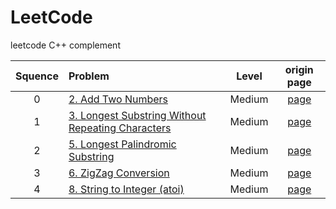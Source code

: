 # LeetCode
leetcode C++ complement


| Squence | Problem       | Level  |  origin page |
|:-------:|:--------------|:------:|:------------:|
|0|[2. Add Two Numbers](https://https://github.com/kant-chan/LeetCode/cpp)|Medium|[page](https://leetcode.com/problems/add-two-numbers/)|
|1|[3. Longest Substring Without Repeating Characters]()|Medium|[page](https://leetcode.com/problems/longest-substring-without-repeating-characters/)|
|2|[5. Longest Palindromic Substring]()|Medium|[page](https://leetcode.com/problems/longest-palindromic-substring/)|
|3|[6. ZigZag Conversion]()|Medium|[page](https://leetcode.com/problems/zigzag-conversion/)|
|4|[8. String to Integer (atoi)]()|Medium|[page](https://leetcode.com/problems/string-to-integer-atoi/)|